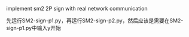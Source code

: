 implement sm2 2P sign with real network communication

先运行SM2-sign-p1.py，再运行SM2-sign-p2.py，然后应该是需要在SM2-sign-p1.py中输入y开始
